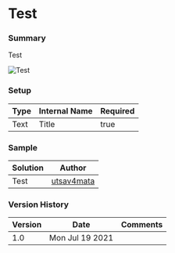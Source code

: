 
# Test

### Summary
Test

![Test](https://github.com/utsav4mata/sp-list-formatting/blob/main/View/Test/screenshot.png)
			
### Setup
| Type| Internal Name| Required |
| ------ | ----------- | ----|
| Text | Title| true |

		
### Sample
| Solution | Author |
| ------ | ----------- |
| Test   | [utsav4mata](https://github.com/utsav4mata) |

### Version History
| Version | Date | Comments |
| ------ | ----------- | ----|
| 1.0	 | Mon Jul 19 2021 |
		